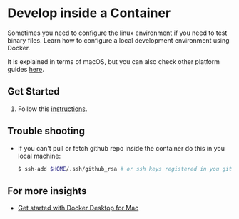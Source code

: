 # Develop inside a Container

Sometimes you need to configure the linux environment if you need to test binary files. Learn how to configure a local development environment using Docker.

It is explained in terms of macOS, but you can also check other platform guides [here](https://code.visualstudio.com/docs/remote/containers).

## Get Started
  1. Follow this [instructions](https://code.visualstudio.com/docs/remote/containers#_sharing-git-credentials-with-your-container). 

## Trouble shooting

  - If you can't pull or fetch github repo inside the container do this in you local machine:
    ```bash
    $ ssh-add $HOME/.ssh/github_rsa # or ssh keys registered in you github.
    ```

## For more insights

- [Get started with Docker Desktop for Mac](https://docs.docker.com/docker-for-mac/)
